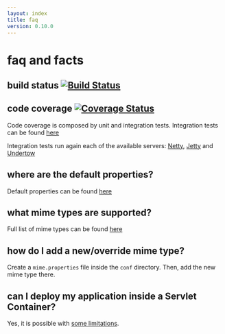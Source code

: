 ```yaml
---
layout: index
title: faq
version: 0.10.0
---
```


# faq and facts

## build status [![Build Status](https://travis-ci.org/jooby-project/jooby.svg?branch=master)](https://travis-ci.org/jooby-project/jooby)

## code coverage [![Coverage Status](https://img.shields.io/coveralls/jooby-project/jooby.svg)](https://coveralls.io/r/jooby-project/jooby?branch=master)

Code coverage is composed by unit and integration tests. Integration tests can be found [here](https://github.com/jooby-project/jooby/tree/master/coverage-report)

Integration tests run again each of the available servers: [Netty](http://netty.io), [Jetty](http://www.eclipse.org/jetty/) and [Undertow](http://undertow.io)

## where are the default properties?

Default properties can be found [here](/doc/#appendix:-jooby.conf)

## what mime types are supported?

Full list of mime types can be found [here](/doc/#appendix:-mime.properties)

## how do I add a new/override mime type?

Create a ```mime.properties``` file inside the ```conf``` directory. Then, add the new mime type there.

## can I deploy my application inside a Servlet Container?

Yes, it is possible with [some limitations](/doc/jooby-servlet/).
